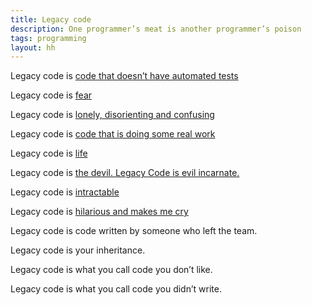 ```yaml
---
title: Legacy code
description: One programmer’s meat is another programmer’s poison
tags: programming
layout: hh
---
```


Legacy code is [code that doesn’t have automated tests](http://www.c2.com/cgi/wiki?WorkingEffectivelyWithLegacyCode)

Legacy code is [fear](http://www.slideshare.net/adibolb/legacy-code-is-fear-swanseacon-08-09-2015)

Legacy code is [lonely, disorienting and confusing](http://sixty-north.com/blog/predictive-models-of-development-teams-and-the-systems-they-build)

Legacy code is [code that is doing some real work](http://zuill.us/WoodyZuill/2014/06/19/legacy-code-is-good-stuff/)

Legacy code is [life](http://www.williamedmondson.com/legacy-code-life/)

Legacy code is [the devil. Legacy Code is evil incarnate.](http://us.battle.net/wow/en/forum/topic/15507850886)

Legacy code is [intractable](http://www.researchgate.net/publication/2770646_Reverse_Engineering_of_Legacy_Code_is_Intractable)

Legacy code is [hilarious and makes me cry](http://www.makingitscale.com/2010/legacy-code-is-hilarious-and-makes-me-cry.html)

Legacy code is code written by someone who left the team.

Legacy code is your inheritance.

Legacy code is what you call code you don’t like.

Legacy code is what you call code you didn’t write.

